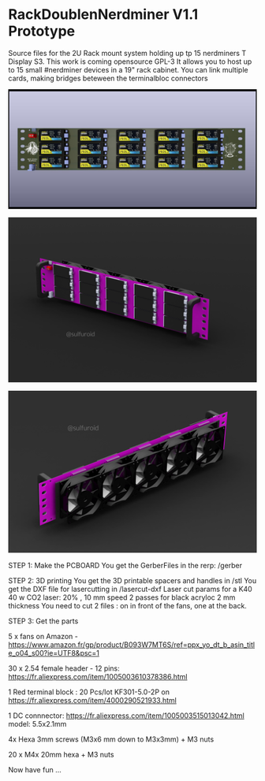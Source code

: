 # RackDoublenNerdminer V1.1 Prototype
Source files for the 2U Rack mount system holding up tp 15 nerdminers T Display S3.
This work is coming opensource GPL-3 
It allows you to host up to 15 small #nerdminer devices in a 19" rack cabinet.
You can link multiple cards, making bridges beteween the terminalbloc connectors

![alt text](https://github.com/ccadic/RackDoubleNerdminer/blob/main/pictures/DoubleRackMount2U.jpg)

![alt text](https://github.com/ccadic/RackDoubleNerdminer/blob/main/pictures/doubleracksolid4.JPG)

![alt text](https://github.com/ccadic/RackDoubleNerdminer/blob/main/pictures/doubleracksolid5.JPG)


STEP 1: Make the PCBOARD
You get the GerberFiles in the rerp: /gerber

STEP 2: 3D printing
You get the 3D printable spacers and handles in /stl
You get the DXF file for lasercutting in /lasercut-dxf
Laser cut params for a K40 40 w CO2 laser: 20% , 10 mm speed 2 passes for black acryloc 2 mm thickness
You need to cut 2 files : on in front of the fans, one at the back.

STEP 3: Get the parts

5 x fans on Amazon - https://www.amazon.fr/gp/product/B093W7MT6S/ref=ppx_yo_dt_b_asin_title_o04_s00?ie=UTF8&psc=1

30 x 2.54 female header - 12 pins: https://fr.aliexpress.com/item/1005003610378386.html

1 Red terminal block : 20 Pcs/lot KF301-5.0-2P on https://fr.aliexpress.com/item/4000290521933.html

1 DC connnector: https://fr.aliexpress.com/item/1005003515013042.html model:  5.5x2.1mm

4x Hexa 3mm screws  (M3x6 mm down to M3x3mm) + M3 nuts

20 x M4x 20mm hexa + M3 nuts


Now have fun ...





